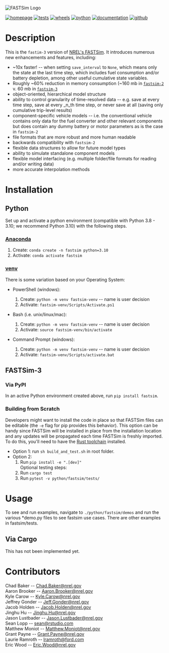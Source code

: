 ![FASTSim Logo](https://www.nrel.gov/transportation/assets/images/icon-fastsim.jpg)

[![homepage](https://img.shields.io/badge/homepage-fastsim-blue)](https://www.nrel.gov/transportation/fastsim.html) [![tests](https://github.com/NREL/fastsim/actions/workflows/tests.yaml/badge.svg)](https://github.com/NREL/fastsim/actions/workflows/tests.yaml) [![wheels](https://github.com/NREL/fastsim/actions/workflows/wheels.yaml/badge.svg)](https://github.com/NREL/fastsim/actions/workflows/wheels.yaml?event=release) [![python](https://img.shields.io/badge/python-3.8%20%7C%203.9%20%7C%203.10-blue)](https://pypi.org/project/fastsim/) [![documentation](https://img.shields.io/badge/documentation-book-blue.svg)](https://nrel.github.io/fastsim/) [![github](https://img.shields.io/badge/github-fastsim-blue.svg)](https://github.com/NREL/fastsim)

# Description
This is the `fastim-3` version of [NREL's FASTSim](https://www.nrel.gov/transportation/fastsim.html).
It introduces numerous new enhancements and features, including:
- ~10x faster! -- when setting `save_interval` to `None`, which means only the state at the last 
  time step, which includes fuel consumption and/or battery depletion, among other useful 
  cumulative state variables.  
- Roughly ~60% reduction in memory consumption (~160 mb in [`fastsim-2`](https://github.com/NREL/fastsim) 
  v. 60 mb in [`fastsim-3`](https://github.com/NREL/fastsim/tree/fastsim-3)
- object-oriented, hierarchical model structure
- ability to control granularity of time-resolved data -- e.g. save at every time step, save at 
  every _n_th time step, or never save at all (saving only cumulative trip-level results)
- component-specific vehicle models -- i.e. the conventional vehicle contains only data for the fuel
  converter and other relevant components but does contain any dummy battery or motor parameters as
  is the case in `fastsim-2`
- file formats that are more robust and more human readable
- backwards compatibility with `fastsim-2`
- flexible data structures to allow for future model types
- ability to simulate standalone component models
- flexible model interfacing (e.g. multiple folder/file formats for reading and/or writing data)
- more accurate interpolation methods

# Installation

## Python 
Set up and activate a python environment (compatible with Python 3.8 - 3.10; we recommend Python 3.10) with the following steps.
### [Anaconda](https://www.anaconda.com/) 
1. Create: `conda create -n fastsim python=3.10`
1. Activate: `conda activate fastsim`

### [venv](https://docs.python.org/3/library/venv.html)
There is some variation based on your Operating System:  

- PowerShell (windows):
    1. Create: `python -m venv fastsim-venv` -- name is user decision
    1. Activate: `fastsim-venv/Scripts/Activate.ps1`

- Bash (i.e. unix/linux/mac):
    1. Create: `python -m venv fastsim-venv` -- name is user decision
    1. Activate: `source fastsim-venv/bin/activate`

- Command Prompt (windows):
    1. Create: `python -m venv fastsim-venv` -- name is user decision
    1. Activate: `fastsim-venv/Scripts/activate.bat`

## FASTSim-3
### Via PyPI
In an active Python environment created above, run `pip install fastsim`.

### Building from Scratch
Developers might want to install the code in place so that FASTSim files can be editable (the `-e` flag for 
pip provides this behavior). This option can be handy since FASTSim will be installed in place from the 
installation location and any updates will be propagated each time FASTSim is freshly imported.  To do 
this, you'll need to have the [Rust toolchain](https://www.rust-lang.org/tools/install) installed.

- Option 1: run `sh build_and_test.sh` in root folder.  
- Option 2:  
    1. Run `pip install -e ".[dev]"`  
    Optional testing steps:
    1. Run `cargo test`
    1. Run `pytest -v python/fastsim/tests/`

# Usage
To see and run examples, navigate to `./python/fastsim/demos` and run the various *demo.py files 
to see fastsim use cases. There are other examples in fastsim/tests.  


## Via Cargo
This has not been implemented yet.  


# Contributors  
Chad Baker -- Chad.Baker@nrel.gov  
Aaron Brooker -- Aaron.Brooker@nrel.gov  
Kyle Carow -- Kyle.Carow@nrel.gov  
Jeffrey Gonder -- Jeff.Gonder@nrel.gov  
Jacob Holden -- Jacob.Holden@nrel.gov  
Jinghu Hu -- Jinghu.Hu@nrel.gov  
Jason Lustbader -- Jason.Lustbader@nrel.gov  
Sean Lopp -- sean@rstudio.com  
Matthew Moniot -- Matthew.Moniot@nrel.gov  
Grant Payne -- Grant.Payne@nrel.gov  
Laurie Ramroth -- lramroth@ford.com  
Eric Wood -- Eric.Wood@nrel.gov  
